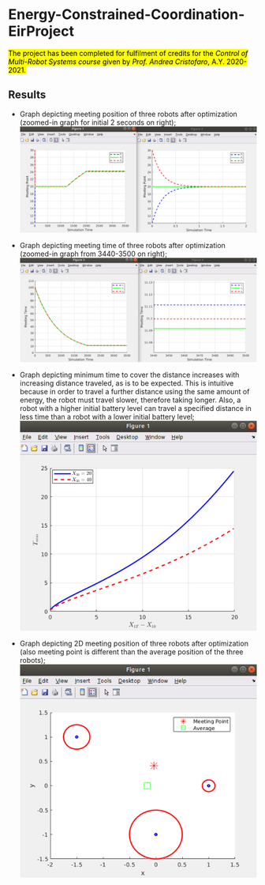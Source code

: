 # Energy-Constrained-Coordination-EirProject

<mark>The project has been completed for fulfilment of credits for the *Control of Multi-Robot Systems course* given by *Prof. Andrea Cristofaro*, A.Y. 2020-2021. </mark>

## Results
* Graph depicting meeting position of three robots after optimization (zoomed-in graph for initial 2 seconds on right); 
![](img/fig1.png)

* Graph depicting meeting time of three robots after optimization (zoomed-in graph from 3440-3500 on right); 
![](img/fig2.png)

* Graph depicting minimum time to cover the distance increases with increasing distance traveled, as is to be expected. This is intuitive because in order to travel a further distance using the same amount of energy, the robot must travel slower, therefore taking longer. Also, a robot with a higher initial battery level can travel a specified distance in less time than a robot with a lower initial battery level; 
![](img/fig3.png)

* Graph depicting 2D meeting position of three robots after optimization (also meeting point is different than the average position of the three robots); 
![](img/fig4.png)